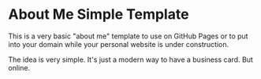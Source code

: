 # About Me Simple Template
This is a very basic "about me" template to use on GitHub Pages or to put
into your domain while your personal website is under construction.

The idea is very simple. It's just a modern way to have a business card.
But online.